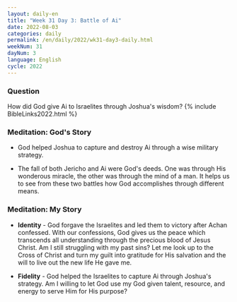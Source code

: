 ```yaml
---
layout: daily-en
title: "Week 31 Day 3: Battle of Ai"
date: 2022-08-03
categories: daily
permalink: /en/daily/2022/wk31-day3-daily.html
weekNum: 31
dayNum: 3
language: English
cycle: 2022
---
```

### Question     
How did God give Ai to Israelites through Joshua's wisdom?
{% include BibleLinks2022.html %} 

### Meditation: God's Story   
+ God helped Joshua to capture and destroy Ai through a wise military strategy. 

+ The fall of both Jericho and Ai were God's deeds. One was through His wonderous miracle, the other was through the mind of a man. It helps us to see from these two battles how God accomplishes through different means. 

### Meditation: My Story   
+ **Identity** - God forgave the Israelites and led them to victory after Achan confessed. With our confessions, God gives us the peace which transcends all understanding through the precious blood of Jesus Christ. Am I still struggling with my past sins? Let me look up to the Cross of Christ and turn my guilt into gratitude for His salvation and the will to live out the new life He gave me. 

+ **Fidelity** - God helped the Israelites to capture Ai through Joshua's strategy. Am I willing to let God use my God given talent, resource, and energy to serve Him for His purpose? 
